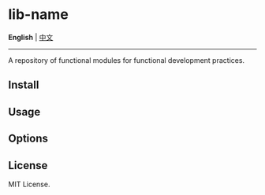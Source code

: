 # lib-name

**English** | [中文](./docs/README.zh-CN.md)

---

A repository of functional modules for functional development practices.

## Install

## Usage

## Options

## License

MIT License.
